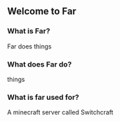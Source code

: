 ## Welcome to Far
### What is Far?
Far does things
### What does Far do?
things
### What is far used for?
A minecraft server called Switchcraft
